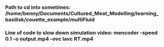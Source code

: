 ### Path to cd into sometimes: /home/benny/Documents/Cultured_Meat_Modelling/learning_basilisk/couette_example/multiFluid

### Line of code to slow down simulation video: mencoder -speed 0.1 -o output.mp4 -ovc lavc RT.mp4

